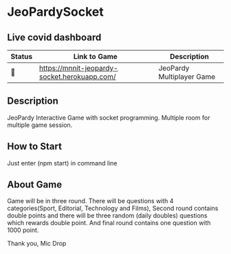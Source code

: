 # JeoPardySocket

## Live covid dashboard
| Status        |  Link to Game                                            | Description            | 
| ------------- | -------------------------------------------------------- | ---------------------- | 
| :green_heart: | <https://mnnit-jeopardy-socket.herokuapp.com/>  | JeoPardy Multiplayer Game  | 

## Description
JeoPardy Interactive Game with socket programming. Multiple room for multiple game session.

## How to Start
Just enter (npm start) in command line

## About Game
Game will be in three round. There will be questions with 4 categories(Sport, Editorial, Technology and Films),
Second round contains double points and there will be three random (daily doubles) questions which rewards double point.
And final round contains one question with 1000 point.

Thank you, Mic Drop
